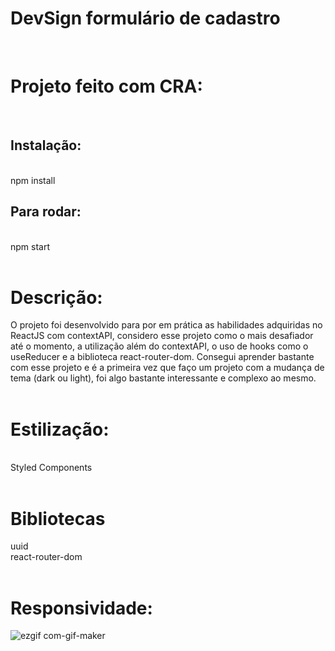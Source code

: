 # DevSign formulário de cadastro
<br>

# Projeto feito com CRA:
<br>

## Instalação:
<br>
npm install
<br>

## Para rodar:
<br>
npm start
<br>
<br>

# Descrição:

O projeto foi desenvolvido para por em prática as habilidades adquiridas no ReactJS com contextAPI, considero esse projeto como o mais desafiador até o momento, a utilização além do contextAPI, o uso de hooks como o useReducer e a biblioteca react-router-dom. Consegui aprender bastante com esse projeto e é a primeira vez que faço um projeto com a mudança de tema (dark ou light), foi algo bastante interessante e complexo ao mesmo.
<br>
<br>

# Estilização:
<br>
Styled Components
<br>
<br>

# Bibliotecas

uuid
<br>
react-router-dom
<br>
<br>

# Responsividade:

![ezgif com-gif-maker](https://user-images.githubusercontent.com/100325726/188658513-4c7f2a30-a615-43e0-9769-78cbfc1c6569.gif)


